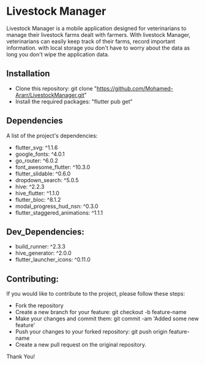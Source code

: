 # Livestock Manager

Livestock Manager is a mobile application designed for veterinarians to manage their livestock farms dealt with farmers. With livestock Manager, veterinarians can easily keep track of their farms, record important information. with local storage you don't have to worry about the data as long you don't wipe the application data.

## Installation

- Clone this repository: git clone "https://github.com/Mohamed-Ararr/LivestockManager.git"
- Install the required packages: "flutter pub get"

## Dependencies

A list of the project's dependencies:

- flutter_svg: ^1.1.6
- google_fonts: ^4.0.1
- go_router: ^6.0.2
- font_awesome_flutter: ^10.3.0
- flutter_slidable: ^0.6.0
- dropdown_search: ^5.0.5
- hive: ^2.2.3
- hive_flutter: ^1.1.0
- flutter_bloc: ^8.1.2
- modal_progress_hud_nsn: ^0.3.0
- flutter_staggered_animations: ^1.1.1

## Dev_Dependencies:

- build_runner: ^2.3.3
- hive_generator: ^2.0.0
- flutter_launcher_icons: ^0.11.0

## Contributing:

If you would like to contribute to the project, please follow these steps:

- Fork the repository
- Create a new branch for your feature: git checkout -b feature-name
- Make your changes and commit them: git commit -am 'Added some new feature'
- Push your changes to your forked repository: git push origin feature-name
- Create a new pull request on the original repository.

Thank You!
